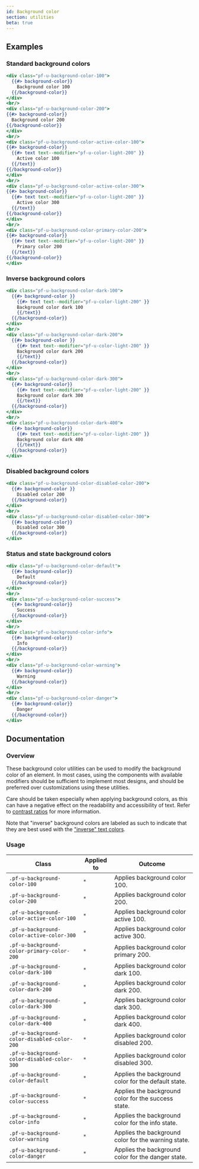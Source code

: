 ```yaml
---
id: Background color
section: utilities
beta: true
---
```


## Examples

### Standard background colors

```hbs
<div class="pf-u-background-color-100">
  {{#> background-color}}
    Background color 100
  {{/background-color}}
</div>
<br/>
<div class="pf-u-background-color-200">
{{#> background-color}}
  Background color 200
{{/background-color}}
</div>
<br/>
<div class="pf-u-background-color-active-color-100">
{{#> background-color}}
  {{#> text text--modifier="pf-u-color-light-200" }}
    Active color 100
  {{/text}}
{{/background-color}}
</div>
<br/>
<div class="pf-u-background-color-active-color-300">
{{#> background-color}}
  {{#> text text--modifier="pf-u-color-light-200" }}
    Active color 300
  {{/text}}
{{/background-color}}
</div>
<br/>
<div class="pf-u-background-color-primary-color-200">
{{#> background-color}}
  {{#> text text--modifier="pf-u-color-light-200" }}
    Primary color 200
  {{/text}}
{{/background-color}}
</div>
```

### Inverse background colors

```hbs
<div class="pf-u-background-color-dark-100">
  {{#> background-color }}
    {{#> text text--modifier="pf-u-color-light-200" }}
    Background color dark 100
    {{/text}}
  {{/background-color}}
</div>
<br/>
<div class="pf-u-background-color-dark-200">
  {{#> background-color }}
    {{#> text text--modifier="pf-u-color-light-200" }}
    Background color dark 200
    {{/text}}
  {{/background-color}}
</div>
<br/>
<div class="pf-u-background-color-dark-300">
  {{#> background-color}}
    {{#> text text--modifier="pf-u-color-light-200" }}
    Background color dark 300
    {{/text}}
  {{/background-color}}
</div>
<br/>
<div class="pf-u-background-color-dark-400">
  {{#> background-color}}
    {{#> text text--modifier="pf-u-color-light-200" }}
    Background color dark 400
    {{/text}}
  {{/background-color}}
</div>
```

### Disabled background colors

```hbs
<div class="pf-u-background-color-disabled-color-200">
  {{#> background-color }}
    Disabled color 200
  {{/background-color}}
</div>
<br/>
<div class="pf-u-background-color-disabled-color-300">
  {{#> background-color}}
    Disabled color 300
  {{/background-color}}
</div>
```

### Status and state background colors
```hbs
<div class="pf-u-background-color-default">
  {{#> background-color}}
    Default
  {{/background-color}}
</div>
<br/>
<div class="pf-u-background-color-success">
  {{#> background-color}}
    Success
  {{/background-color}}
</div>
<br/>
<div class="pf-u-background-color-info">
  {{#> background-color}}
    Info
  {{/background-color}}
</div>
<br/>
<div class="pf-u-background-color-warning">
  {{#> background-color}}
    Warning
  {{/background-color}}
</div>
<br/>
<div class="pf-u-background-color-danger">
  {{#> background-color}}
    Danger
  {{/background-color}}
</div>
```

## Documentation

### Overview

These background color utilities can be used to modify the background color of an element. In most cases, using the components with available modifiers should be sufficient to implement most designs, and should be preferred over customizations using these utilities.

Care should be taken especially when applying background colors, as this can have a negative effect on the readability and accessibility of text. Refer to [contrast ratios](https://www.patternfly.org/v4/guidelines/colors/#contrast-ratios) for more information.

Note that "inverse" background colors are labeled as such to indicate that they are best used with the ["inverse" text colors](https://www.patternfly.org/v4/utilities/text#inverse-colors). 
### Usage

| Class                             | Applied to | Outcome                            |
| --------------------------------- | ---------- | ---------------------------------- |
| `.pf-u-background-color-100`      | `*`        | Applies background color 100.      |
| `.pf-u-background-color-200`      | `*`        | Applies background color 200.      |
| `.pf-u-background-color-active-color-100` | `*`        | Applies background color active 100. |
| `.pf-u-background-color-active-color-300` | `*`        | Applies background color active 300. |
| `.pf-u-background-color-primary-color-200` | `*`        | Applies background color primary 200. |
| `.pf-u-background-color-dark-100` | `*`        | Applies background color dark 100. |
| `.pf-u-background-color-dark-200` | `*`        | Applies background color dark 200. |
| `.pf-u-background-color-dark-300` | `*`        | Applies background color dark 300. |
| `.pf-u-background-color-dark-400` | `*`        | Applies background color dark 400. |
| `.pf-u-background-color-disabled-color-200` | `*`        | Applies background color disabled 200. |
| `.pf-u-background-color-disabled-color-300` | `*`        | Applies background color disabled 300. |
| `.pf-u-background-color-default`  | `*`        | Applies the background color for the default state.  |
| `.pf-u-background-color-success`  | `*`        | Applies the background color for the success state.  |
| `.pf-u-background-color-info`     | `*`        | Applies the background color for the info state.     |
| `.pf-u-background-color-warning`  | `*`        | Applies the background color for the warning state.  |
| `.pf-u-background-color-danger`   | `*`        | Applies the background color for the danger state.   |
